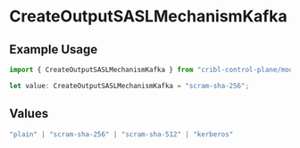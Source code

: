 # CreateOutputSASLMechanismKafka

## Example Usage

```typescript
import { CreateOutputSASLMechanismKafka } from "cribl-control-plane/models/operations";

let value: CreateOutputSASLMechanismKafka = "scram-sha-256";
```

## Values

```typescript
"plain" | "scram-sha-256" | "scram-sha-512" | "kerberos"
```